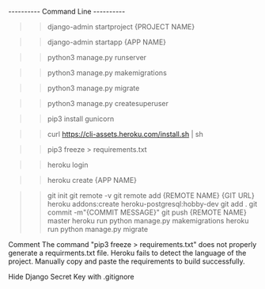 ---------- Command Line ----------

> > django-admin startproject {PROJECT NAME}

> > django-admin startapp {APP NAME}

> > python3 manage.py runserver

> > python3 manage.py makemigrations

> > python3 manage.py migrate

> > python3 manage.py createsuperuser

> > pip3 install gunicorn

> > curl https://cli-assets.heroku.com/install.sh | sh

> > pip3 freeze > requirements.txt

> > heroku login

> > heroku create {APP NAME}

> > git init
> > git remote -v
> > git remote add {REMOTE NAME} {GIT URL}
> > heroku addons:create heroku-postgresql:hobby-dev
> > git add .
> > git commit -m"{COMMIT MESSAGE}"
> > git push {REMOTE NAME} master
> > heroku run python manage.py makemigrations
> > heroku run python manage.py migrate

Comment
The command "pip3 freeze > requirements.txt" does not properly generate a
requirments.txt file. Heroku fails to detect the language of the project.
Manually copy and paste the requirements to build successfully.

Hide Django Secret Key with .gitignore
